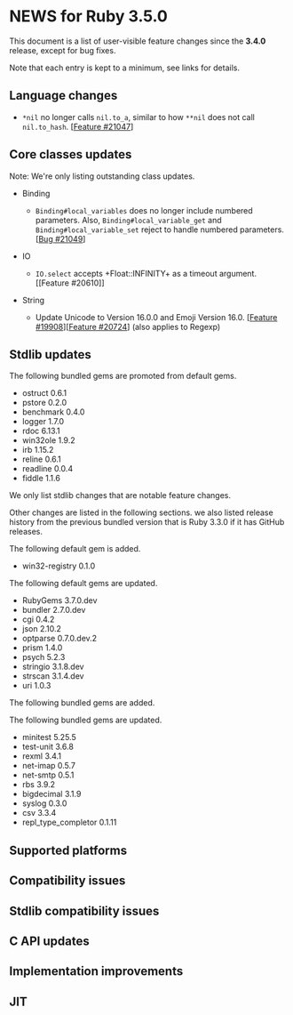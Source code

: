 # NEWS for Ruby 3.5.0

This document is a list of user-visible feature changes
since the **3.4.0** release, except for bug fixes.

Note that each entry is kept to a minimum, see links for details.

## Language changes

* `*nil` no longer calls `nil.to_a`, similar to how `**nil` does
  not call `nil.to_hash`.  [[Feature #21047]]

## Core classes updates

Note: We're only listing outstanding class updates.

* Binding

    * `Binding#local_variables` does no longer include numbered parameters.
      Also, `Binding#local_variable_get` and `Binding#local_variable_set` reject to handle numbered parameters.
      [[Bug #21049]]

* IO

    * `IO.select` accepts +Float::INFINITY+ as a timeout argument.
      [[Feature #20610]]

* String

    * Update Unicode to Version 16.0.0 and Emoji Version 16.0. [[Feature #19908]][[Feature #20724]]
        (also applies to Regexp)

## Stdlib updates

The following bundled gems are promoted from default gems.

* ostruct 0.6.1
* pstore 0.2.0
* benchmark 0.4.0
* logger 1.7.0
* rdoc 6.13.1
* win32ole 1.9.2
* irb 1.15.2
* reline 0.6.1
* readline 0.0.4
* fiddle 1.1.6

We only list stdlib changes that are notable feature changes.

Other changes are listed in the following sections. we also listed release history from the previous bundled version that is Ruby 3.3.0 if it has GitHub releases.

The following default gem is added.

* win32-registry 0.1.0

The following default gems are updated.

* RubyGems 3.7.0.dev
* bundler 2.7.0.dev
* cgi 0.4.2
* json 2.10.2
* optparse 0.7.0.dev.2
* prism 1.4.0
* psych 5.2.3
* stringio 3.1.8.dev
* strscan 3.1.4.dev
* uri 1.0.3

The following bundled gems are added.


The following bundled gems are updated.

* minitest 5.25.5
* test-unit 3.6.8
* rexml 3.4.1
* net-imap 0.5.7
* net-smtp 0.5.1
* rbs 3.9.2
* bigdecimal 3.1.9
* syslog 0.3.0
* csv 3.3.4
* repl_type_completor 0.1.11

## Supported platforms

## Compatibility issues

## Stdlib compatibility issues

## C API updates

## Implementation improvements

## JIT

[Feature #19908]: https://bugs.ruby-lang.org/issues/19908
[Feature #20724]: https://bugs.ruby-lang.org/issues/20724
[Feature #21047]: https://bugs.ruby-lang.org/issues/21047
[Bug #21049]:     https://bugs.ruby-lang.org/issues/21049
